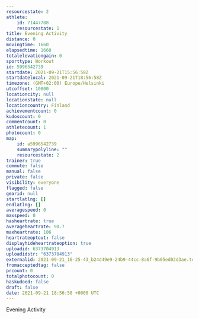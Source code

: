 ```yaml
---
resourcestate: 2
athlete:
    id: 71447788
    resourcestate: 1
title: Evening Activity
distance: 0
movingtime: 1660
elapsedtime: 1660
totalelevationgain: 0
sporttype: Workout
id: 5996542739
startdate: 2021-09-21T15:56:58Z
startdatelocal: 2021-09-21T18:56:58Z
timezone: (GMT+02:00) Europe/Helsinki
utcoffset: 10800
locationcity: null
locationstate: null
locationcountry: Finland
achievementcount: 0
kudoscount: 0
commentcount: 0
athletecount: 1
photocount: 0
map:
    id: a5996542739
    summarypolyline: ""
    resourcestate: 2
trainer: true
commute: false
manual: false
private: false
visibility: everyone
flagged: false
gearid: null
startlatlng: []
endlatlng: []
averagespeed: 0
maxspeed: 0
hasheartrate: true
averageheartrate: 90.7
maxheartrate: 106
heartrateoptout: false
displayhideheartrateoption: true
uploadid: 6373704913
uploadidstr: "6373704913"
externalid: 2021-09-21_16-25-43_b24d49e9-24b9-44cc-8a6f-9b05ed02d3ae.tcx
fromacceptedtag: false
prcount: 0
totalphotocount: 0
haskudoed: false
draft: false
date: 2021-09-21 18:56:58 +0000 UTC
---
```

Evening Activity
